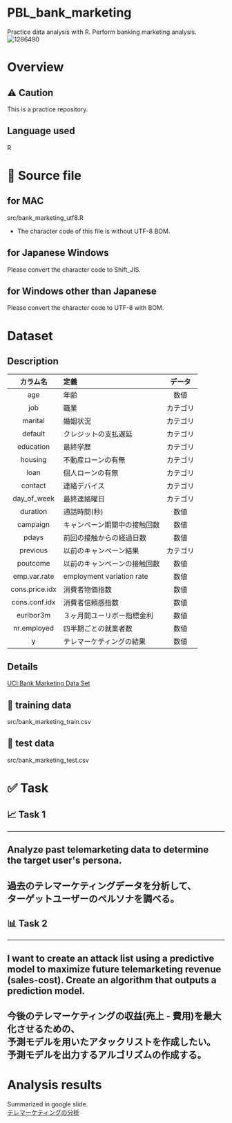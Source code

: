 # PBL_bank_marketing
Practice data analysis with R. Perform banking marketing analysis.
![1286490](https://user-images.githubusercontent.com/3444105/77019941-72940b00-69c5-11ea-99df-48484752c8dd.jpg)

# Overview
## ⚠️ Caution
This is a practice repository.

## Language used
R

# 💩 Source file
## for MAC
src/bank_marketing_utf8.R
* The character code of this file is without UTF-8 BOM.

## for Japanese Windows
Please convert the character code to Shift_JIS.
## for Windows other than Japanese
Please convert the character code to UTF-8 with BOM.

# Dataset
## Description
| カラム名 | 定義 | データ |
| :---: | :---   | :---: |
| age            | 年齢 | 数値 |
| job            | 職業 | カテゴリ |
| marital        | 婚姻状況 | カテゴリ |
| default        | クレジットの支払遅延 | カテゴリ |
| education      | 最終学歴 | カテゴリ |
| housing        | 不動産ローンの有無 | カテゴリ |
| loan           | 個人ローンの有無 | カテゴリ |
| contact        | 連絡デバイス | カテゴリ |
| day_of_week    | 最終連絡曜日 | カテゴリ |
| duration       | 通話時間(秒) | 数値 | カテゴリ |
| campaign       | キャンペーン期間中の接触回数 | 数値 |
| pdays          | 前回の接触からの経過日数 | 数値 |
| previous       | 以前のキャンペーン結果 | カテゴリ |
| poutcome       | 以前のキャンペーンの接触回数 | 数値 |
| emp.var.rate   | employment variation rate | 数値 |
| cons.price.idx | 消費者物価指数 | 数値 |
| cons.conf.idx  | 消費者信頼感指数 | 数値 |
| euribor3m      | ３ヶ月間ユーリボー指標金利 | 数値 |
| nr.employed    | 四半期ごとの就業者数 | 数値 |
| y              | テレマーケティングの結果 | 数値 |

## Details
[UCI:Bank Marketing Data Set](https://archive.ics.uci.edu/ml/datasets/bank+marketing#)
## 📃 training data
src/bank_marketing_train.csv
## 📑 test data
src/bank_marketing_test.csv

# ✅ Task
## 📈 Task 1
---
Analyze past telemarketing data to determine the target user's persona.
---
過去のテレマーケティングデータを分析して、  
ターゲットユーザーのペルソナを調べる。
---

## 📊 Task 2
---
I want to create an attack list using a predictive model to maximize future telemarketing revenue (sales-cost).
Create an algorithm that outputs a prediction model.
---
今後のテレマーケティングの収益(売上 - 費用)を最大化させるための、  
予測モデルを用いたアタックリストを作成したい。  
予測モデルを出力するアルゴリズムの作成する。
---

# Analysis results
Summarized in google slide.  
[テレマーケティングの分析](https://docs.google.com/presentation/d/1XOTe0vtXPOcgHAdQlEiVnjTgES54jnAREL0m6kwSyWs/edit?usp=sharing)